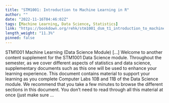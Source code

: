 ```yaml
---
title: "STM1001: Introduction to Machine Learning in R"
author: ""
date: "2022-11-16T04:46:02Z"
tags: [Machine Learning, Data Science, Statistics]
link: "https://bookdown.org/rehk/stm1001_dsm_t1_introduction_to_machine_learning_in_r/"
length_weight: "11.3%"
pinned: false
---
```


STM1001 Machine Learning (Data Science Module) [...] Welcome to another content supplement for the STM1001 Data Science module. Throughout the semester, as we cover different aspects of statistics and data science, supplementary documents such as this one will be used to enhance your learning experience. This document contains material to support your learning as you complete Computer Labs 10B and 11B of the Data Science module. We recommend that you take a few minutes to browse the different sections in this document. You don’t need to read through all this material at once (just make sure ...

